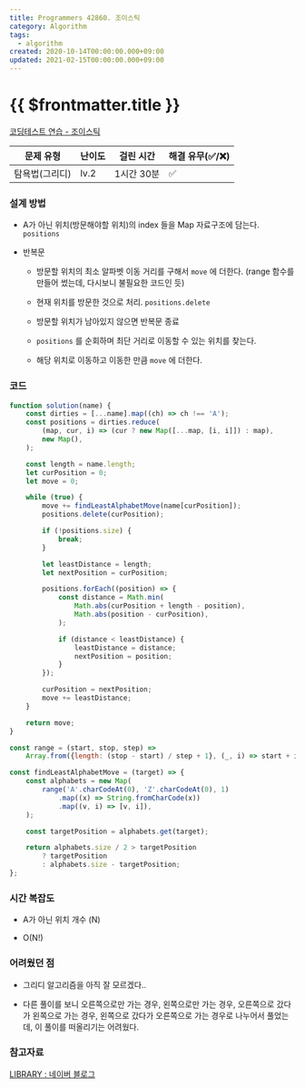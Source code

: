```yaml
---
title: Programmers 42860. 조이스틱
category: Algorithm
tags:
  - algorithm
created: 2020-10-14T00:00:00.000+09:00
updated: 2021-02-15T00:00:00.000+09:00
---
```


# {{ $frontmatter.title }}

[코딩테스트 연습 - 조이스틱](https://programmers.co.kr/learn/courses/30/lessons/42860)

| 문제 유형      | 난이도 | 걸린 시간  | 해결 유무(✅/❌) |
| -------------- | ------ | ---------- | ---------------- |
| 탐욕법(그리디) | lv.2   | 1시간 30분 | ✅               |

### 설계 방법

- A가 아닌 위치(방문해야할 위치)의 index 들을 Map 자료구조에 담는다. `positions`

- 반복문

  - 방문할 위치의 최소 알파벳 이동 거리를 구해서 `move` 에 더한다. (range 함수를만들어 썼는데, 다시보니 불필요한 코드인 듯)

  - 현재 위치를 방문한 것으로 처리. `positions.delete`

  - 방문할 위치가 남아있지 않으면 반복문 종료

  - `positions` 를 순회하며 최단 거리로 이동할 수 있는 위치를 찾는다.

  - 해당 위치로 이동하고 이동한 만큼 `move` 에 더한다.

### 코드

```javascript
function solution(name) {
	const dirties = [...name].map((ch) => ch !== 'A');
	const positions = dirties.reduce(
		(map, cur, i) => (cur ? new Map([...map, [i, i]]) : map),
		new Map(),
	);

	const length = name.length;
	let curPosition = 0;
	let move = 0;

	while (true) {
		move += findLeastAlphabetMove(name[curPosition]);
		positions.delete(curPosition);

		if (!positions.size) {
			break;
		}

		let leastDistance = length;
		let nextPosition = curPosition;

		positions.forEach((position) => {
			const distance = Math.min(
				Math.abs(curPosition + length - position),
				Math.abs(position - curPosition),
			);

			if (distance < leastDistance) {
				leastDistance = distance;
				nextPosition = position;
			}
		});

		curPosition = nextPosition;
		move += leastDistance;
	}

	return move;
}

const range = (start, stop, step) =>
	Array.from({length: (stop - start) / step + 1}, (_, i) => start + i * step);

const findLeastAlphabetMove = (target) => {
	const alphabets = new Map(
		range('A'.charCodeAt(0), 'Z'.charCodeAt(0), 1)
			.map((x) => String.fromCharCode(x))
			.map((v, i) => [v, i]),
	);

	const targetPosition = alphabets.get(target);

	return alphabets.size / 2 > targetPosition
		? targetPosition
		: alphabets.size - targetPosition;
};
```

### 시간 복잡도

- A가 아닌 위치 개수 (N)

- O(N!)

### 어려웠던 점

- 그리디 알고리즘을 아직 잘 모르겠다..

- 다른 풀이를 보니 오른쪽으로만 가는 경우, 왼쪽으로만 가는 경우, 오른쪽으로 갔다가 왼쪽으로 가는 경우, 왼쪽으로 갔다가 오른쪽으로 가는 경우로 나누어서 풀었는데, 이 풀이를 떠올리기는 어려웠다.

### 참고자료

[LIBRARY : 네이버 블로그](https://blog.naver.com/teen14y/222109469253)
